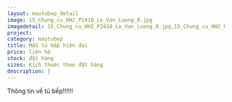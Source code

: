 ```yaml
---
layout: mautubep_detail
image: 15_Chung_cu_HH2_P2410_Le_Van_Luong_0.jpg
imagedetail: 15_Chung_cu_HH2_P2410_Le_Van_Luong_0.jpg,15_Chung_cu_HH2_P2410_Le_Van_Luong_1.jpg,15_Chung_cu_HH2_P2410_Le_Van_Luong_2.jpg,15_Chung_cu_HH2_P2410_Le_Van_Luong_3.jpg
project:
category: mautubep
title: Mẫu tủ bếp hiện đại
price: liên hệ
stock: đặt hàng
sizes: Kích thước theo đặt hàng
description: |
---
```

Thông tin về tủ bếp!!!!!!